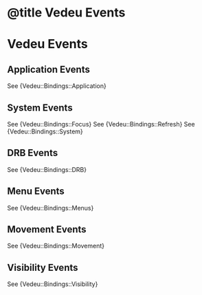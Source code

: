 # @title Vedeu Events
# Vedeu Events

## Application Events

See {Vedeu::Bindings::Application}

## System Events

See {Vedeu::Bindings::Focus}
See {Vedeu::Bindings::Refresh}
See {Vedeu::Bindings::System}

## DRB Events

See {Vedeu::Bindings::DRB}

## Menu Events

See {Vedeu::Bindings::Menus}

## Movement Events

See {Vedeu::Bindings::Movement}

## Visibility Events

See {Vedeu::Bindings::Visibility}
